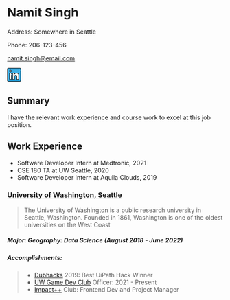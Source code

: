 # Namit Singh

Address: Somewhere in Seattle

Phone: 206-123-456

namit.singh@email.com

<a href="https://www.linkedin.com/in/namit-singh/">
    <img src="/assets/linkedin-svgrepo-com.svg" width="32" height="32" />
</a>

## Summary
I have the relevant work experience and course work to excel at this job position.

## Work Experience

- Software Developer Intern at Medtronic, 2021
- CSE 180 TA at UW Seattle, 2020
- Software Developer Intern at Aquila Clouds, 2019

### [University of Washington, Seattle][]

> The University of Washington is a public research university in Seattle, Washington. Founded in 1861, Washington is one of the oldest universities on the West Coast

##### Major: Geography: Data Science (August 2018 - June 2022)

##### Accomplishments:

> - [Dubhacks][] 2019: Best UiPath Hack Winner
> - [UW Game Dev Club][] Officer: 2021 - Present
> - [Impact++][] Club: Frontend Dev and Project Manager

[university of washington, seattle]: https://www.washington.edu/
[dubhacks]: https://www.dubhacks.co/
[impact++]: https://sites.google.com/view/udubimpact
[uw game dev club]: http://uwgamedev.com/
